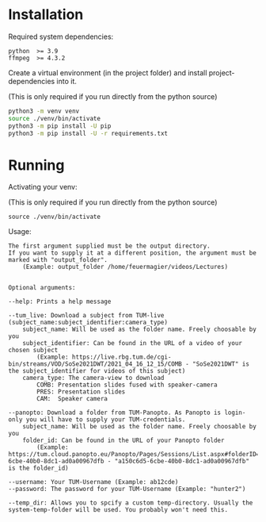 # Installation

Required system dependencies:

```
python  >= 3.9
ffmpeg  >= 4.3.2
```

Create a virtual environment (in the project folder) and install project-dependencies into it.

(This is only required if you run directly from the python source)

```bash
python3 -m venv venv
source ./venv/bin/activate
python3 -m pip install -U pip
python3 -m pip install -U -r requirements.txt
```

# Running

Activating your venv:

(This is only required if you run directly from the python source)

```
source ./venv/bin/activate
```

Usage:

```
The first argument supplied must be the output directory.
If you want to supply it at a different position, the argument must be marked with "output_folder".
    (Example: output_folder /home/feuermagier/videos/Lectures)


Optional arguments:

--help: Prints a help message

--tum_live: Download a subject from TUM-live (subject_name:subject_identifier:camera_type)
    subject_name: Will be used as the folder name. Freely choosable by you
    subject_identifier: Can be found in the URL of a video of your chosen subject
        (Example: https://live.rbg.tum.de/cgi-bin/streams/VOD/SoSe2021DWT/2021_04_16_12_15/COMB - "SoSe2021DWT" is the subject_identifier for videos of this subject)
    camera_type: The camera-view to download
        COMB: Presentation slides fused with speaker-camera
        PRES: Presentation slides
        CAM:  Speaker camera
        
--panopto: Download a folder from TUM-Panopto. As Panopto is login-only you will have to supply your TUM-credentials.
    subject_name: Will be used as the folder name. Freely choosable by you
    folder_id: Can be found in the URL of your Panopto folder
        (Example: https://tum.cloud.panopto.eu/Panopto/Pages/Sessions/List.aspx#folderID=a150c6d5-6cbe-40b0-8dc1-ad0a00967dfb - "a150c6d5-6cbe-40b0-8dc1-ad0a00967dfb" is the folder_id)

--username: Your TUM-Username (Example: ab12cde)
--password: The password for your TUM-Username (Example: "hunter2")

--temp_dir: Allows you to spcify a custom temp-directory. Usually the system-temp-folder will be used. You probably won't need this.
```